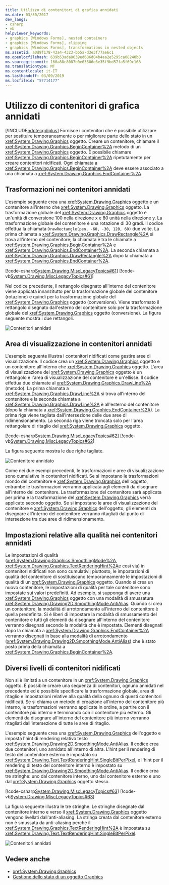 ```yaml
---
title: Utilizzo di contenitori di grafica annidati
ms.date: 03/30/2017
dev_langs:
- csharp
- vb
helpviewer_keywords:
- graphics [Windows Forms], nested containers
- graphics [Windows Forms], clipping
- graphics [Windows Forms], transformations in nested objects
ms.assetid: a0d9f178-43a4-4323-bb5a-d3e3f77ae6c1
ms.openlocfilehash: 639b53ada8639ed686d04b4aa2e5295ca08240b0
ms.sourcegitcommit: 160a88c8087b0e63606e6e35f9bd57fa5f69c168
ms.translationtype: MT
ms.contentlocale: it-IT
ms.lasthandoff: 03/09/2019
ms.locfileid: "57714177"
---
```

# <a name="using-nested-graphics-containers"></a>Utilizzo di contenitori di grafica annidati
[!INCLUDE[ndptecgdiplus](../../../../includes/ndptecgdiplus-md.md)] Fornisce i contenitori che è possibile utilizzare per sostituire temporaneamente o per migliorare parte dello stato in un <xref:System.Drawing.Graphics> oggetto. Creare un contenitore, chiamare il <xref:System.Drawing.Graphics.BeginContainer%2A> metodo di un <xref:System.Drawing.Graphics> oggetto. È possibile chiamare <xref:System.Drawing.Graphics.BeginContainer%2A> ripetutamente per creare contenitori nidificati. Ogni chiamata a <xref:System.Drawing.Graphics.BeginContainer%2A> deve essere associato a una chiamata a <xref:System.Drawing.Graphics.EndContainer%2A>.  
  
## <a name="transformations-in-nested-containers"></a>Trasformazioni nei contenitori annidati  
 L'esempio seguente crea una <xref:System.Drawing.Graphics> oggetto e un contenitore all'interno che <xref:System.Drawing.Graphics> oggetto. La trasformazione globale del <xref:System.Drawing.Graphics> oggetto è un'unità di conversione 100 nella direzione x e 80 unità nella direzione y. La trasformazione globale del contenitore è una rotazione di 30 gradi. Il codice effettua la chiamata `DrawRectangle(pen, -60, -30, 120, 60)` due volte. La prima chiamata a <xref:System.Drawing.Graphics.DrawRectangle%2A> si trova all'interno del contenitore; la chiamata è tra le chiamate a <xref:System.Drawing.Graphics.BeginContainer%2A> e <xref:System.Drawing.Graphics.EndContainer%2A>. La seconda chiamata a <xref:System.Drawing.Graphics.DrawRectangle%2A> dopo la chiamata a <xref:System.Drawing.Graphics.EndContainer%2A>.  
  
 [!code-csharp[System.Drawing.MiscLegacyTopics#61](~/samples/snippets/csharp/VS_Snippets_Winforms/System.Drawing.MiscLegacyTopics/CS/Class1.cs#61)]
 [!code-vb[System.Drawing.MiscLegacyTopics#61](~/samples/snippets/visualbasic/VS_Snippets_Winforms/System.Drawing.MiscLegacyTopics/VB/Class1.vb#61)]  
  
 Nel codice precedente, il rettangolo disegnato all'interno del contenitore viene applicata innanzitutto per la trasformazione globale del contenitore (rotazione) e quindi per la trasformazione globale del <xref:System.Drawing.Graphics> oggetto (conversione). Viene trasformato il rettangolo disegnato dall'esterno del contenitore solo per la trasformazione globale del <xref:System.Drawing.Graphics> oggetto (conversione). La figura seguente mostra i due rettangoli.  
  
 ![Contenitori annidati](./media/csnestedcontainers1.png "csnestedcontainers1")  
  
## <a name="clipping-in-nested-containers"></a>Area di visualizzazione in contenitori annidati  
 L'esempio seguente illustra i contenitori nidificati come gestire aree di visualizzazione. Il codice crea un <xref:System.Drawing.Graphics> oggetto e un contenitore all'interno che <xref:System.Drawing.Graphics> oggetto. L'area di visualizzazione del <xref:System.Drawing.Graphics> oggetto è un rettangolo e l'area di visualizzazione del contenitore è un'ellisse. Il codice effettua due chiamate al <xref:System.Drawing.Graphics.DrawLine%2A> (metodo). La prima chiamata a <xref:System.Drawing.Graphics.DrawLine%2A> si trova all'interno del contenitore e la seconda chiamata a <xref:System.Drawing.Graphics.DrawLine%2A> è all'esterno del contenitore (dopo la chiamata a <xref:System.Drawing.Graphics.EndContainer%2A>). La prima riga viene tagliata dall'intersezione delle due aree di ridimensionamento. La seconda riga viene troncata solo per l'area rettangolare di ritaglio del <xref:System.Drawing.Graphics> oggetto.  
  
 [!code-csharp[System.Drawing.MiscLegacyTopics#62](~/samples/snippets/csharp/VS_Snippets_Winforms/System.Drawing.MiscLegacyTopics/CS/Class1.cs#62)]
 [!code-vb[System.Drawing.MiscLegacyTopics#62](~/samples/snippets/visualbasic/VS_Snippets_Winforms/System.Drawing.MiscLegacyTopics/VB/Class1.vb#62)]  
  
 La figura seguente mostra le due righe tagliate.  
  
 ![Contenitore annidato](./media/nestedcontainers2.png "nestedcontainers2")  
  
 Come nei due esempi precedenti, le trasformazioni e aree di visualizzazione sono cumulative in contenitori nidificati. Se si impostano le trasformazioni mondo del contenitore e <xref:System.Drawing.Graphics> dell'oggetto, entrambe le trasformazioni verranno applicata agli elementi da disegnare all'interno del contenitore. La trasformazione del contenitore sarà applicata per prima e la trasformazione del <xref:System.Drawing.Graphics> verrà applicato secondo oggetto. Se si impostano le aree di visualizzazione del contenitore e <xref:System.Drawing.Graphics> dell'oggetto, gli elementi da disegnare all'interno del contenitore verranno ritagliati dal punto di intersezione tra due aree di ridimensionamento.  
  
## <a name="quality-settings-in-nested-containers"></a>Impostazioni relative alla qualità nei contenitori annidati  
 Le impostazioni di qualità (<xref:System.Drawing.Graphics.SmoothingMode%2A>, <xref:System.Drawing.Graphics.TextRenderingHint%2A>e così via) in contenitori nidificati non sono cumulativi; piuttosto, le impostazioni di qualità del contenitore di sostituiscano temporaneamente le impostazioni di qualità di un <xref:System.Drawing.Graphics> oggetto. Quando si crea un nuovo contenitore, le impostazioni di qualità per tale contenitore sono impostate sui valori predefiniti. Ad esempio, si supponga di avere una <xref:System.Drawing.Graphics> oggetto con una modalità di smussatura <xref:System.Drawing.Drawing2D.SmoothingMode.AntiAlias>. Quando si crea un contenitore, la modalità di arrotondamento all'interno del contenitore è quella predefinita. Si è liberi di impostare la modalità di smussamento del contenitore e tutti gli elementi da disegnare all'interno del contenitore verranno disegnati secondo la modalità che è impostata. Elementi disegnati dopo la chiamata a <xref:System.Drawing.Graphics.EndContainer%2A> verranno disegnati in base alla modalità di arrotondamento (<xref:System.Drawing.Drawing2D.SmoothingMode.AntiAlias>) che è stato posto prima della chiamata a <xref:System.Drawing.Graphics.BeginContainer%2A>.  
  
## <a name="several-layers-of-nested-containers"></a>Diversi livelli di contenitori nidificati  
 Non si è limitati a un contenitore in un <xref:System.Drawing.Graphics> oggetto. È possibile creare una sequenza di contenitori, ognuno annidati nel precedente ed è possibile specificare la trasformazione globale, area di ritaglio e impostazioni relative alla qualità della ognuno di questi contenitori nidificati. Se si chiama un metodo di creazione all'interno del contenitore più interno, le trasformazioni verranno applicate in ordine, a partire con il contenitore più interno e terminando con il contenitore più esterno. Gli elementi da disegnare all'interno del contenitore più interno verranno ritagliati dall'intersezione di tutte le aree di ritaglio.  
  
 L'esempio seguente crea una <xref:System.Drawing.Graphics> dell'oggetto e imposta l'hint di rendering relativo testo <xref:System.Drawing.Drawing2D.SmoothingMode.AntiAlias>. Il codice crea due contenitori, uno annidato all'interno di altra. L'hint per il rendering di testo del contenitore esterno è impostato su <xref:System.Drawing.Text.TextRenderingHint.SingleBitPerPixel>, e l'hint per il rendering di testo del contenitore interno è impostato su <xref:System.Drawing.Drawing2D.SmoothingMode.AntiAlias>. Il codice crea tre stringhe: uno dal contenitore interno, uno dal contenitore esterno e uno dal <xref:System.Drawing.Graphics> oggetto stesso.  
  
 [!code-csharp[System.Drawing.MiscLegacyTopics#63](~/samples/snippets/csharp/VS_Snippets_Winforms/System.Drawing.MiscLegacyTopics/CS/Class1.cs#63)]
 [!code-vb[System.Drawing.MiscLegacyTopics#63](~/samples/snippets/visualbasic/VS_Snippets_Winforms/System.Drawing.MiscLegacyTopics/VB/Class1.vb#63)]  
  
 La figura seguente illustra le tre stringhe. Le stringhe disegnate dal contenitore interno e verso il <xref:System.Drawing.Graphics> oggetto vengono livellati dall'anti-aliasing. La stringa creata dal contenitore esterno non è smussata da anti-aliasing perché il <xref:System.Drawing.Graphics.TextRenderingHint%2A> è impostata su <xref:System.Drawing.Text.TextRenderingHint.SingleBitPerPixel>.  
  
 ![Contenitori annidati](./media/nestedcontainers3.png "nestedcontainers3")  
  
## <a name="see-also"></a>Vedere anche
- <xref:System.Drawing.Graphics>
- [Gestione dello stato di un oggetto Graphics](managing-the-state-of-a-graphics-object.md)
